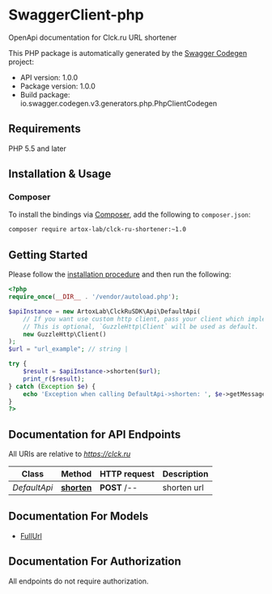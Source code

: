# SwaggerClient-php
OpenApi documentation for Clck.ru URL shortener

This PHP package is automatically generated by the [Swagger Codegen](https://github.com/swagger-api/swagger-codegen) project:

- API version: 1.0.0
- Package version: 1.0.0
- Build package: io.swagger.codegen.v3.generators.php.PhpClientCodegen

## Requirements

PHP 5.5 and later

## Installation & Usage
### Composer

To install the bindings via [Composer](http://getcomposer.org/), add the following to `composer.json`:

```bash
composer require artox-lab/clck-ru-shortener:~1.0
```

## Getting Started

Please follow the [installation procedure](#installation--usage) and then run the following:

```php
<?php
require_once(__DIR__ . '/vendor/autoload.php');

$apiInstance = new ArtoxLab\ClckRuSDK\Api\DefaultApi(
    // If you want use custom http client, pass your client which implements `GuzzleHttp\ClientInterface`.
    // This is optional, `GuzzleHttp\Client` will be used as default.
    new GuzzleHttp\Client()
);
$url = "url_example"; // string | 

try {
    $result = $apiInstance->shorten($url);
    print_r($result);
} catch (Exception $e) {
    echo 'Exception when calling DefaultApi->shorten: ', $e->getMessage(), PHP_EOL;
}
?>
```

## Documentation for API Endpoints

All URIs are relative to *https://clck.ru*

Class | Method | HTTP request | Description
------------ | ------------- | ------------- | -------------
*DefaultApi* | [**shorten**](docs/Api/DefaultApi.md#shorten) | **POST** /-- | shorten url

## Documentation For Models

 - [FullUrl](docs/Model/FullUrl.md)

## Documentation For Authorization

 All endpoints do not require authorization.
